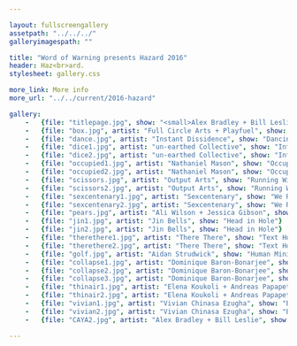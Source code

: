 ```yaml
---

layout: fullscreengallery
assetpath: "../../../"
galleryimagespath: ""

title: "Word of Warning presents Hazard 2016"
header: Haz<br>ard.
stylesheet: gallery.css

more_link: More info
more_url: "../../current/2016-hazard"

gallery:
    -   {file: "titlepage.jpg", show: "<small>Alex Bradley + Bill Leslie. Images copyright &copy;2016 Word of Warning</small>"}
    -   {file: "box.jpg", artist: "Full Circle Arts + Playfuel", show: "Box Society"}
    -   {file: "dance.jpg", artist: "Instant Dissidence", show: "Dancing with Strangers"}
    -   {file: "dice1.jpg", artist: "un-earthed Collective", show: "Inflated Hazard"}
    -   {file: "dice2.jpg", artist: "un-earthed Collective", show: "Inflated Hazard"}
    -   {file: "occupied1.jpg", artist: "Nathaniel Mason", show: "Occupied"}
    -   {file: "occupied2.jpg", artist: "Nathaniel Mason", show: "Occupied"}
    -   {file: "scissors.jpg", artist: "Output Arts", show: "Running With Scissors"}
    -   {file: "scissors2.jpg", artist: "Output Arts", show: "Running With Scissors"}
    -   {file: "sexcentenary1.jpg", artist: "Sexcentenary", show: "We Refuse To Be Unseen"}
    -   {file: "sexcentenary2.jpg", artist: "Sexcentenary", show: "We Refuse To Be Unseen"}
    -   {file: "pears.jpg", artist: "Ali Wilson + Jessica Gibson", show: "Pair of Pears"}
    -   {file: "jin1.jpg", artist: "Jin Bells", show: "Head in Hole"}
    -   {file: "jin2.jpg", artist: "Jin Bells", show: "Head in Hole"}
    -   {file: "therethere1.jpg", artist: "There There", show: "Text Home"}
    -   {file: "therethere2.jpg", artist: "There There", show: "Text Home"}
    -   {file: "golf.jpg", artist: "Aidan Strudwick", show: "Human Mini-Golf"}
    -   {file: "collapse1.jpg", artist: "Dominique Baron-Bonarjee", show: "Collapse Mcr"}
    -   {file: "collapse2.jpg", artist: "Dominique Baron-Bonarjee", show: "Collapse Mcr"}
    -   {file: "collapse3.jpg", artist: "Dominique Baron-Bonarjee", show: "Collapse Mcr"}
    -   {file: "thinair1.jpg", artist: "Elena Koukoli + Andreas Papapetrou", show: "Out of Thin Air"}
    -   {file: "thinair2.jpg", artist: "Elena Koukoli + Andreas Papapetrou", show: "Out of Thin Air"}
    -   {file: "vivian1.jpg", artist: "Vivian Chinasa Ezugha", show: "Because of hair; the dichotomy of culture and identity"}
    -   {file: "vivian2.jpg", artist: "Vivian Chinasa Ezugha", show: "Because of hair; the dichotomy of culture and identity"}
    -   {file: "CAYA2.jpg", artist: "Alex Bradley + Bill Leslie", show: "Come As You Are"}

---
```

